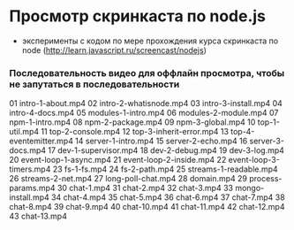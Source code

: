 # Просмотр скринкаста по node.js
- эксперименты с кодом по мере прохождения курса скринкаста по node (http://learn.javascript.ru/screencast/nodejs)

### Последовательность видео для оффлайн просмотра, чтобы не запутаться в последовательности
01 intro-1-about.mp4
02 intro-2-whatisnode.mp4
03 intro-3-install.mp4
04 intro-4-docs.mp4
05 modules-1-intro.mp4
06 modules-2-module.mp4
07 npm-1-intro.mp4
08 npm-2-package.mp4
09 npm-3-global.mp4
10 top-1-util.mp4
11 top-2-console.mp4
12 top-3-inherit-error.mp4
13 top-4-eventemitter.mp4
14 server-1-intro.mp4
15 server-2-echo.mp4
16 server-3-docs.mp4
17 dev-1-supervisor.mp4
18 dev-2-debug.mp4
19 dev-3-log.mp4
20 event-loop-1-async.mp4
21 event-loop-2-inside.mp4
22 event-loop-3-timers.mp4
23 fs-1-fs.mp4
24 fs-2-path.mp4
25 streams-1-readable.mp4
26 streams-2-net.mp4
27 long-poll-chat.mp4
28 domain.mp4
29 process-params.mp4
30 chat-1.mp4
31 chat-2.mp4
32 chat-3.mp4
33 mongo-install.mp4
34 chat-4.mp4
35 chat-5.mp4
36 chat-6.mp4
37 chat-7.mp4
38 chat-8.mp4
39 chat-9.mp4
40 chat-10.mp4
41 chat-11.mp4
42 chat-12.mp4
43 chat-13.mp4
